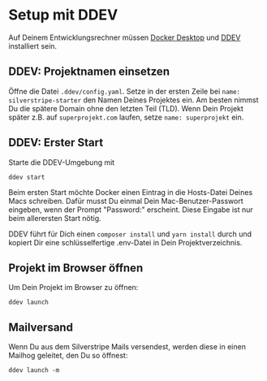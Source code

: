 # Setup mit DDEV

Auf Deinem Entwicklungsrechner müssen [Docker Desktop](https://ddev.readthedocs.io/en/stable/users/install/docker-installation/#macos) und [DDEV](https://ddev.readthedocs.io/en/stable/users/install/ddev-installation/) installiert sein.

## DDEV: Projektnamen einsetzen

Öffne die Datei `.ddev/config.yaml`. Setze in der ersten Zeile bei `name: silverstripe-starter` den Namen Deines Projektes ein. Am besten nimmst Du die spätere Domain ohne den letzten Teil (TLD). Wenn Dein Projekt später z.B. auf `superprojekt.com` laufen, setze `name: superprojekt` ein.

## DDEV: Erster Start

Starte die DDEV-Umgebung mit

    ddev start

Beim ersten Start möchte Docker einen Eintrag in die Hosts-Datei Deines Macs schreiben. Dafür musst Du einmal Dein Mac-Benutzer-Passwort eingeben, wenn der Prompt "Password:" erscheint. Diese Eingabe ist nur beim allerersten Start nötig.

DDEV führt für Dich einen `composer install` und `yarn install` durch und kopiert Dir eine schlüsselfertige .env-Datei in Dein Projektverzeichnis.

## Projekt im Browser öffnen

Um Dein Projekt im Browser zu öffnen:

    ddev launch

## Mailversand

Wenn Du aus dem Silverstripe Mails versendest, werden diese in einen Mailhog geleitet, den Du so öffnest:

    ddev launch -m

